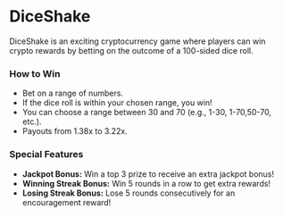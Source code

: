 # DiceShake

DiceShake is an exciting cryptocurrency game where players can win crypto rewards by betting on the outcome of a 100-sided dice roll.

### How to Win

* Bet on a range of numbers.
* If the dice roll is within your chosen range, you win!
* You can choose a range between 30 and 70 (e.g., 1-30, 1-70,50-70, etc.).
* Payouts from 1.38x to 3.22x.

### Special Features

* **Jackpot Bonus:** Win a top 3 prize to receive an extra jackpot bonus!
* **Winning Streak Bonus:** Win 5 rounds in a row to get extra rewards!
* **Losing Streak Bonus:** Lose 5 rounds consecutively for an encouragement reward!

